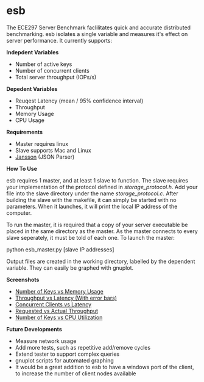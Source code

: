 esb
===

The ECE297 Server Benchmark faclilitates quick and accurate distributed benchmarking. esb isolates a single variable and measures it's effect on server performance. It currently supports: 

**Indepdent Variables**
 - Number of active keys
 - Number of concurrent clients
 - Total server throughput (IOPs/s)

**Depedent Variables**
 - Reuqest Latency (mean / 95% confidence interval)
 - Throughput
 - Memory Usage
 - CPU Usage

**Requirements**
 - Master requires linux
 - Slave supports Mac and Linux
 - [Jansson](http://www.digip.org/jansson/releases/jansson-2.4.tar.gz) (JSON Parser)

**How To Use**

esb requires 1 master, and at least 1 slave to function. The slave requires your implementation of the protocol defined in *storage_protocol.h*. Add your file into the slave directory under the name *storage_protocol.c*. After building the slave with the makefile, it can simply be started with no parameters. When it launches, it will print the local IP address of the computer. 

To run the master, it is required that a copy of your server executable be placed in the same directory as the master. As the master connects to every slave seperately, it must be told of each one. To launch the master:

python esb_master.py [slave IP addresses]

Output files are created in the working directory, labelled by the dependent variable. They can easily be graphed with gnuplot. 


**Screenshots**
 - [Number of Keys vs Memory Usage](http://i.imgur.com/YQoBY.png)
 - [Throughput vs Latency (With error bars)](http://i.imgur.com/LFR6c.png)
 - [Concurrent Clients vs Latency](http://i.imgur.com/fN86U.png)
 - [Requested vs Actual Throughput](http://i.imgur.com/0mKWC.png)
 - [Number of Keys vs CPU Utilization](http://i.imgur.com/F3EUo.png)

**Future Developments**
 - Measure network usage
 - Add more tests, such as repetitive add/remove cycles
 - Extend tester to support complex queries
 - gnuplot scripts for automated graphing
 - It would be a great addition to esb to have a windows port of the client, to increase the number of client nodes available
